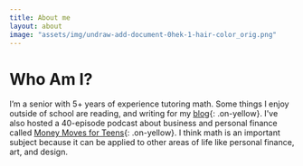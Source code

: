 ```yaml
---
title: About me
layout: about
image: "assets/img/undraw-add-document-0hek-1-hair-color_orig.png"
---
```


# Who Am I?

I’m a senior with 5+ years of experience tutoring math. Some things I enjoy outside of school are reading, and writing for my [blog](https://world.hey.com/talia){: .on-yellow}. I've also hosted a 40-episode podcast about business and personal finance called [Money Moves for Teens](https://pglevy.github.io/mm4t-site/){: .on-yellow}. I think math is an important subject because it can be applied to other areas of life like personal finance, art, and design.
